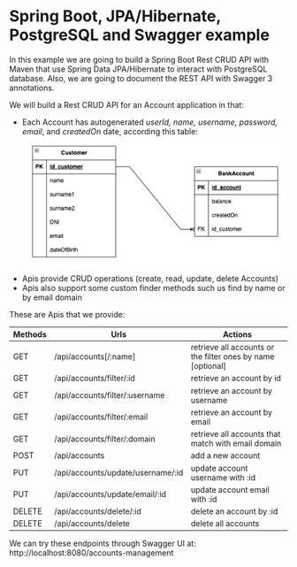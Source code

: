 # Spring Boot, JPA/Hibernate, PostgreSQL and Swagger example 
In this example we are going to build a Spring Boot Rest CRUD API with Maven that use Spring Data JPA/Hibernate to interact with PostgreSQL database.
Also, we are going to document the REST API with Swagger 3 annotations.  
  
We will build a Rest CRUD API for an Account application in that:
- Each Account has autogenerated _userId, name, username, password, email_, and _createdOn_ date, according this table:   
![model](src/main/resources/images/model.png)
- Apis provide CRUD operations (create, read, update, delete Accounts)
- Apis also support some custom finder methods such us find by name or by email domain

These are Apis that we provide:

| Methods | Urls                              | Actions                                                     |
|---------|-----------------------------------|-------------------------------------------------------------|
| GET     | /api/accounts[/:name]             | retrieve all accounts or the filter ones by name [optional] |
| GET     | /api/accounts/filter/:id          | retrieve an account by id                                   |
| GET     | /api/accounts/filter/:username    | retrieve an account by username                             |
| GET     | /api/accounts/filter/:email       | retrieve an account by email                                |
| GET     | /api/accounts/filter/:domain      | retrieve all accounts that match with email domain          |
| POST    | /api/accounts                     | add a new account                                           |
| PUT     | /api/accounts/update/username/:id | update account username with :id                            |
| PUT     | /api/accounts/update/email/:id    | update account email with :id                               |
| DELETE  | /api/accounts/delete/:id          | delete an account by :id                                    |
| DELETE  | /api/accounts/delete              | delete all accounts                                         |


We can try these endpoints through Swagger UI at: http://localhost:8080/accounts-management